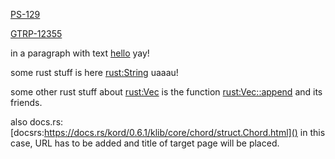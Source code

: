 [PS-129]()

[GTRP-12355]()

in a paragraph with text [hello]() yay!

some rust stuff is here [rust:String]() uaaau!

some other rust stuff about [rust:Vec]() is the function [rust:Vec::append]() and its friends.

also docs.rs: [docsrs:https://docs.rs/kord/0.6.1/klib/core/chord/struct.Chord.html]() in this case, URL has to be added and title of target page will be placed.
